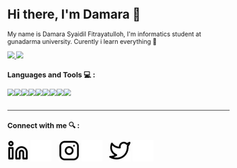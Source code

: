 # Hi there, I'm Damara 👋 

My name is Damara Syaidil Fitrayatulloh, I'm informatics student at gunadarma university. 
Curently i learn everything 🤣

  <p align="left">
  <a href="https://github.com/damarasf">
  <img height="170em" src="https://github-readme-stats-eight-theta.vercel.app/api/top-langs/?username=damarasf&layout=compact&langs_count=8&theme=buefy"/>
  <img height="170em" src="https://github-readme-stats-eight-theta.vercel.app/api?username=damarasf&show_icons=true&theme=buefy&include_all_commits=true&count_private=true"/>
  </a>
  </p>

### Languages and Tools 💻 :

  <img align="left" src="https://img.shields.io/badge/Visual%20Studio%20Code-0078d7.svg?style=for-the-badge&logo=visual-studio-code&logoColor=white" style="margin-bottom: 5px;"/>
  <img align="left" src="https://img.shields.io/badge/git-%23F05033.svg?style=for-the-badge&logo=git&logoColor=white" style="margin-bottom: 5px;"/>
  <img align="left" src="https://img.shields.io/badge/github-%23121011.svg?style=for-the-badge&logo=github&logoColor=white" style="margin-bottom: 5px;"/>
  <img align="left" src="https://img.shields.io/badge/java-%23ED8B00.svg?style=for-the-badge&logo=java&logoColor=white" style="margin-bottom: 5px;"/>
  <img align="left" src="https://img.shields.io/badge/go-%2300ADD8.svg?style=for-the-badge&logo=go&logoColor=white" style="margin-bottom: 5px;"/>
  <img align="left" src="https://img.shields.io/badge/laravel-%23FF2D20.svg?style=for-the-badge&logo=laravel&logoColor=white" style="margin-bottom: 5px;"/>
  <img align="left" src="https://img.shields.io/badge/node.js-6DA55F?style=for-the-badge&logo=node.js&logoColor=white" style="margin-bottom: 5px;"/>
  <img align="left" src="https://img.shields.io/badge/Flutter-%2302569B.svg?style=for-the-badge&logo=Flutter&logoColor=white" style="margin-bottom: 5px;"/>
  <img align="left" src="https://img.shields.io/badge/NetBeansIDE-1B6AC6.svg?style=for-the-badge&logo=apache-netbeans-ide&logoColor=white" style="margin-bottom: 5px;"/>
  
<br />
<br />

---

### Connect with me 🔍 :

[![website](./img/linkedin-light.svg)](https://linkedin.com/in/damarasf#gh-light-mode-only)
[![website](./img/linkedin-dark.svg)](https://linkedin.com/in/damarasf#gh-dark-mode-only)
&nbsp;&nbsp;
[![website](./img/instagram-light.svg)](https://instagram.com/damara.sf#gh-light-mode-only)
[![website](./img/instagram-dark.svg)](https://instagram.com/damara.sf#gh-dark-mode-only)
&nbsp;&nbsp;
[![website](./img/twitter-light.svg)](https://twitter.com/asyourcrush#gh-light-mode-only)
[![website](./img/twitter-dark.svg)](https://twitter.com/asyourcrush#gh-dark-mode-only)